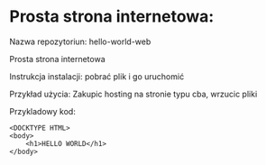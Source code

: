 # Prosta strona internetowa:

Nazwa repozytoriun: hello-world-web

Prosta strona internetowa

Instrukcja instalacji: pobrać plik i go uruchomić

Przykład użycia:
    Zakupic hosting na stronie typu cba, wrzucic pliki
    
Przykladowy kod:
```
<DOCKTYPE HTML>
<body>
    <h1>HELLO WORLD</h1>
</body>
